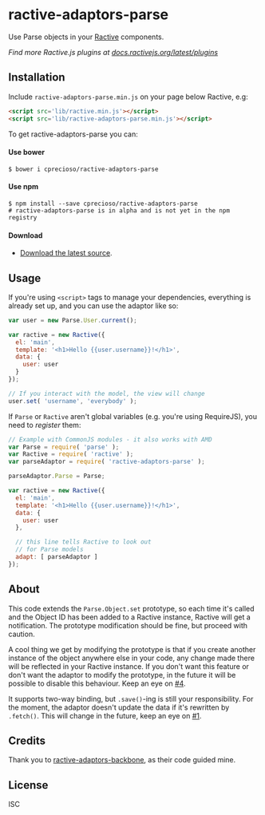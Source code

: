 # ractive-adaptors-parse

Use Parse objects in your [Ractive] components.

*Find more Ractive.js plugins at
[docs.ractivejs.org/latest/plugins](http://docs.ractivejs.org/latest/plugins)*

## Installation

Include `ractive-adaptors-parse.min.js` on your page below Ractive, e.g:

```html
<script src='lib/ractive.min.js'></script>
<script src='lib/ractive-adaptors-parse.min.js'></script>
```

To get ractive-adaptors-parse you can:

#### Use bower

    $ bower i cprecioso/ractive-adaptors-parse


#### Use npm

    $ npm install --save cprecioso/ractive-adaptors-parse
    # ractive-adaptors-parse is in alpha and is not yet in the npm registry

#### Download

- [Download the latest source](https://github.com/cprecioso/ractive-adaptors-parse/archive/master.zip).

## Usage

If you're using `<script>` tags to manage your dependencies, everything is already set up, and you can use the adaptor like so:

```js
var user = new Parse.User.current();

var ractive = new Ractive({
  el: 'main',
  template: '<h1>Hello {{user.username}}!</h1>',
  data: {
    user: user
  }
});

// If you interact with the model, the view will change
user.set( 'username', 'everybody' );
```

If `Parse` or `Ractive` aren't global variables (e.g. you're using RequireJS), you need to *register* them: 

```js
// Example with CommonJS modules - it also works with AMD
var Parse = require( 'parse' );
var Ractive = require( 'ractive' );
var parseAdaptor = require( 'ractive-adaptors-parse' );

parseAdaptor.Parse = Parse;

var ractive = new Ractive({
  el: 'main',
  template: '<h1>Hello {{user.username}}!</h1>',
  data: {
    user: user
  },

  // this line tells Ractive to look out
  // for Parse models
  adapt: [ parseAdaptor ]
});
```

## About
This code extends the `Parse.Object.set` prototype, so each time it's called and the Object ID has been added to a Ractive instance, Ractive will get a notification. The prototype modification should be fine, but proceed with caution.

A cool thing we get by modifying the prototype is that if you create another instance of the object anywhere else in your code, any change made there will be reflected in your Ractive instance. If you don't want this feature or don't want the adaptor to modify the prototype, in the future it will be possible to disable this behaviour. Keep an eye on [#4].

It supports two-way binding, but `.save()`-ing is still your responsibility. For the moment, the adaptor doesn't update the data if it's rewritten by `.fetch()`. This will change in the future, keep an eye on [#1].

## Credits
Thank you to [ractive-adaptors-backbone], as their code guided mine. 

## License

ISC

[Ractive]: http://www.ractivejs.org
[#1]: https://github.com/cprecioso/ractive-adaptors-parse/issues/1
[#4]: https://github.com/cprecioso/ractive-adaptors-parse/issues/4
[ractive-adaptors-backbone]: https://github.com/ractivejs/ractive-adaptors-backbone
